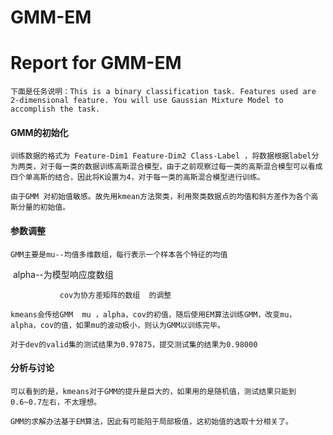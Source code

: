 # GMM-EM
# Report for GMM-EM 

`下面是任务说明：This is a binary classification task. Features used are 2-dimensional feature. You will use Gaussian Mixture Model to accomplish the task.`

#### GMM的初始化

`训练数据的格式为 Feature-Dim1 Feature-Dim2 Class-Label ，将数据根据label分为两类，对于每一类的数据训练高斯混合模型，由于之前观察过每一类的高斯混合模型可以看成四个单高斯的结合，因此将K设置为4，对于每一类的高斯混合模型进行训练。`

`由于GMM 对初始值敏感。故先用kmean方法聚类，利用聚类数据点的均值和斜方差作为各个高斯分量的初始值。`

#### 参数调整

`GMM主要是mu--均值多维数组，每行表示一个样本各个特征的均值`

​		     alpha--为模型响应度数组 

`​		     cov为协方差矩阵的数组  的调整`

`kmeans会传给GMM  mu ，alpha，cov的初值，随后使用EM算法训练GMM，改变mu，alpha，cov的值，如果mu的波动极小，则认为GMM以训练完毕。`

`对于dev的valid集的测试结果为0.97875，提交测试集的结果为0.98000`

#### 分析与讨论

`可以看到的是，kmeans对于GMM的提升是巨大的，如果用的是随机值，测试结果只能到0.6~0.7左右，不太理想。`

`GMM的求解办法基于EM算法，因此有可能陷于局部极值，这初始值的选取十分相关了。`

